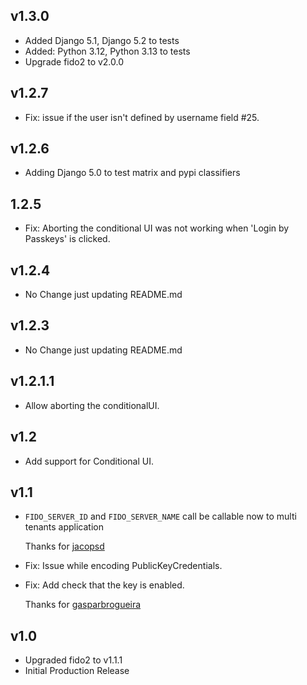 ## v1.3.0

* Added Django 5.1, Django 5.2 to tests
* Added: Python 3.12, Python 3.13 to tests
* Upgrade fido2 to v2.0.0

## v1.2.7

* Fix: issue if the user isn't defined by username field #25.

## v1.2.6

* Adding Django 5.0 to test matrix and pypi classifiers

## 1.2.5

* Fix: Aborting the conditional UI was not working when 'Login by Passkeys' is clicked.


## v1.2.4

* No Change just updating README.md

## v1.2.3

* No Change just updating README.md

## v1.2.1.1

* Allow aborting the conditionalUI.

## v1.2

* Add support for Conditional UI.

## v1.1

* `FIDO_SERVER_ID` and `FIDO_SERVER_NAME` call be callable now to multi tenants application

   Thanks for [jacopsd](https://github.com/jacopsd)   
* Fix: Issue while encoding PublicKeyCredentials.
* Fix: Add check that the key is enabled.
   
    Thanks for [gasparbrogueira](https://github.com/gasparbrogueira)

## v1.0
* Upgraded fido2 to v1.1.1
* Initial Production Release